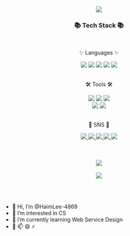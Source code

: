 </div>
<div align="center">
<img src="https://capsule-render.vercel.app/api?type=waving&color=efb6fc&height=200&section=header&text=Eunjung_Lee's Github!&fontColor=fbf5fc&fontSize=60&fontAlignY=40&animation=twinkling"/>



</div>
<div align=center>
	<h3>📚 Tech Stack 📚</h3>
	<br>
	<p>✨ Languages ✨</p>												 <!-- 언어 -->
</div>



<div align="center">
	<img src="https://img.shields.io/badge/C++-00599C?style=flat&logo=Cplusplus&logoColor=white" />
	<img src="https://img.shields.io/badge/-Python-3776AB?style=flat&logo=Python&logoColor=white"/>
	<img src="https://img.shields.io/badge/Java-007396?style=flat&logo=Conda-Forge&logoColor=white" />
	<img src="https://img.shields.io/badge/MySQL-4479A1?style=flat&logo=MySQL&logoColor=white" />
	<img src="https://img.shields.io/badge/Linux-FCC624?style=flat&logo=Linux&logoColor=white" />
</div>


<br>
<div align=center>
	<p>🛠 Tools 🛠</p>													 <!-- 사용툴 -->
</div>
<div align=center>
	<img src="https://img.shields.io/badge/Visual%20Studio-a31ed4?style=flat&logo=VisualStudioCode&logoColor=white" />	 <!-- visual studio -->
	<img src="https://img.shields.io/badge/Visual%20Studio%20Code-007ACC?style=flat&logo=VisualStudioCode&logoColor=white" /> <!-- 비주얼코드 -->
	<img src="https://img.shields.io/badge/Eclipse%20IDE-2C2255?style=flat&logo=EclipseIDE&logoColor=white" />	<!-- 이클립스 -->
	<br>
	<img src="https://img.shields.io/badge/AWS-232F3E?style=flat&logo=AmazonAWS&logoColor=white" />				<!-- AWS -->
	<img src="https://img.shields.io/badge/GitHub-181717?style=flat&logo=GitHub&logoColor=white" />				<!-- Github -->
</div>
<br>
<div align=center>
	<p>🎨 SNS 🎨</p>
</div>
<div align="center">
  <!-- 블로그 -->
  <a href="https://yourblog.com">
    <img src="https://img.shields.io/badge/Blog-2DB400?style=flat&logo=Blogger&logoColor=white" />
  </a>

  <!-- 인스타 -->
  <a href="https://instagram.com/yourid">
    <img src="https://img.shields.io/badge/Instagram-E4405F?style=flat&logo=Instagram&logoColor=white" />
  </a>

  <!-- 이메일 -->
  <a href="mailto:j_haim4869@naver.com">
    <img src="https://img.shields.io/badge/Mail-30B980?style=flat&logo=Gmail&logoColor=white" />
  </a>

  <!-- 노션 -->
  <a href="https://your-notion-link.com">
    <img src="https://img.shields.io/badge/Notion-000000?style=flat&logo=Notion&logoColor=white" />
  </a>

  <!-- 깃허브 -->
  <a href="https://github.com/HaimLee-4869">
    <img src="https://img.shields.io/badge/GitHub-181717?style=flat&logo=GitHub&logoColor=white" />
  </a>
</div>


<br>
<br>
<br>

</div>
<div align=center>
<img src="https://github-readme-stats.vercel.app/api/top-langs/?username=HaimLee-4869&layout=compact"><br><br>
<img src="https://github-readme-stats.vercel.app/api?username=HaimLee-4869&show_icons=true">
</div>

<br>
<br>
<br>


- 👋 Hi, I’m @HaimLee-4869
- 👀 I’m interested in CS
- 🌱 I’m currently learning Web Service Design
- 💞️ 📫 😄 ⚡ 

<!---
HaimLee-4869/HaimLee-4869 is a ✨ special ✨ repository because its `README.md` (this file) appears on your GitHub profile.
You can click the Preview link to take a look at your changes.
--->
